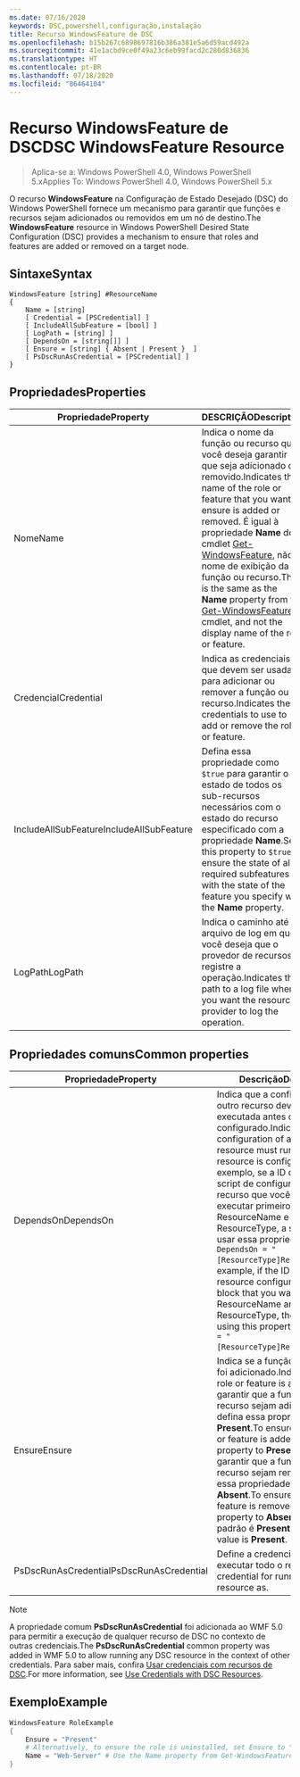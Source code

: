 ```yaml
---
ms.date: 07/16/2020
keywords: DSC,powershell,configuração,instalação
title: Recurso WindowsFeature de DSC
ms.openlocfilehash: b15b267c6898697816b386a381e5a6d59acd492a
ms.sourcegitcommit: 41e1acbd9ce0f49a23c6eb99facd2c280d836836
ms.translationtype: HT
ms.contentlocale: pt-BR
ms.lasthandoff: 07/18/2020
ms.locfileid: "86464104"
---
```

# <a name="dsc-windowsfeature-resource"></a><span data-ttu-id="d7857-103">Recurso WindowsFeature de DSC</span><span class="sxs-lookup"><span data-stu-id="d7857-103">DSC WindowsFeature Resource</span></span>

> <span data-ttu-id="d7857-104">Aplica-se a: Windows PowerShell 4.0, Windows PowerShell 5.x</span><span class="sxs-lookup"><span data-stu-id="d7857-104">Applies To: Windows PowerShell 4.0, Windows PowerShell 5.x</span></span>

<span data-ttu-id="d7857-105">O recurso **WindowsFeature** na Configuração de Estado Desejado (DSC) do Windows PowerShell fornece um mecanismo para garantir que funções e recursos sejam adicionados ou removidos em um nó de destino.</span><span class="sxs-lookup"><span data-stu-id="d7857-105">The **WindowsFeature** resource in Windows PowerShell Desired State Configuration (DSC) provides a mechanism to ensure that roles and features are added or removed on a target node.</span></span>

## <a name="syntax"></a><span data-ttu-id="d7857-106">Sintaxe</span><span class="sxs-lookup"><span data-stu-id="d7857-106">Syntax</span></span>

```Syntax
WindowsFeature [string] #ResourceName
{
    Name = [string]
    [ Credential = [PSCredential] ]
    [ IncludeAllSubFeature = [bool] ]
    [ LogPath = [string] ]
    [ DependsOn = [string[]] ]
    [ Ensure = [string] { Absent | Present }  ]
    [ PsDscRunAsCredential = [PSCredential] ]
}
```

## <a name="properties"></a><span data-ttu-id="d7857-107">Propriedades</span><span class="sxs-lookup"><span data-stu-id="d7857-107">Properties</span></span>

|<span data-ttu-id="d7857-108">Propriedade</span><span class="sxs-lookup"><span data-stu-id="d7857-108">Property</span></span> |<span data-ttu-id="d7857-109">DESCRIÇÃO</span><span class="sxs-lookup"><span data-stu-id="d7857-109">Description</span></span> |
|---|---|
|<span data-ttu-id="d7857-110">Nome</span><span class="sxs-lookup"><span data-stu-id="d7857-110">Name</span></span> |<span data-ttu-id="d7857-111">Indica o nome da função ou recurso que você deseja garantir que seja adicionado ou removido.</span><span class="sxs-lookup"><span data-stu-id="d7857-111">Indicates the name of the role or feature that you want to ensure is added or removed.</span></span> <span data-ttu-id="d7857-112">É igual à propriedade **Name** do cmdlet [Get-WindowsFeature](/powershell/module/servermanager/Get-WindowsFeature), não o nome de exibição da função ou recurso.</span><span class="sxs-lookup"><span data-stu-id="d7857-112">This is the same as the **Name** property from the [Get-WindowsFeature](/powershell/module/servermanager/Get-WindowsFeature) cmdlet, and not the display name of the role or feature.</span></span> |
|<span data-ttu-id="d7857-113">Credencial</span><span class="sxs-lookup"><span data-stu-id="d7857-113">Credential</span></span> |<span data-ttu-id="d7857-114">Indica as credenciais que devem ser usadas para adicionar ou remover a função ou recurso.</span><span class="sxs-lookup"><span data-stu-id="d7857-114">Indicates the credentials to use to add or remove the role or feature.</span></span> |
|<span data-ttu-id="d7857-115">IncludeAllSubFeature</span><span class="sxs-lookup"><span data-stu-id="d7857-115">IncludeAllSubFeature</span></span> |<span data-ttu-id="d7857-116">Defina essa propriedade como `$true` para garantir o estado de todos os sub-recursos necessários com o estado do recurso especificado com a propriedade **Name**.</span><span class="sxs-lookup"><span data-stu-id="d7857-116">Set this property to `$true` to ensure the state of all required subfeatures with the state of the feature you specify with the **Name** property.</span></span> |
|<span data-ttu-id="d7857-117">LogPath</span><span class="sxs-lookup"><span data-stu-id="d7857-117">LogPath</span></span> |<span data-ttu-id="d7857-118">Indica o caminho até um arquivo de log em que você deseja que o provedor de recursos registre a operação.</span><span class="sxs-lookup"><span data-stu-id="d7857-118">Indicates the path to a log file where you want the resource provider to log the operation.</span></span> |

## <a name="common-properties"></a><span data-ttu-id="d7857-119">Propriedades comuns</span><span class="sxs-lookup"><span data-stu-id="d7857-119">Common properties</span></span>

|<span data-ttu-id="d7857-120">Propriedade</span><span class="sxs-lookup"><span data-stu-id="d7857-120">Property</span></span> |<span data-ttu-id="d7857-121">Descrição</span><span class="sxs-lookup"><span data-stu-id="d7857-121">Description</span></span> |
|---|---|
|<span data-ttu-id="d7857-122">DependsOn</span><span class="sxs-lookup"><span data-stu-id="d7857-122">DependsOn</span></span> |<span data-ttu-id="d7857-123">Indica que a configuração de outro recurso deve ser executada antes de ele ser configurado.</span><span class="sxs-lookup"><span data-stu-id="d7857-123">Indicates that the configuration of another resource must run before this resource is configured.</span></span> <span data-ttu-id="d7857-124">Por exemplo, se a ID do bloco de script de configuração do recurso que você deseja executar primeiro for ResourceName e seu tipo for ResourceType, a sintaxe para usar essa propriedade será `DependsOn = "[ResourceType]ResourceName"`.</span><span class="sxs-lookup"><span data-stu-id="d7857-124">For example, if the ID of the resource configuration script block that you want to run first is ResourceName and its type is ResourceType, the syntax for using this property is `DependsOn = "[ResourceType]ResourceName"`.</span></span> |
|<span data-ttu-id="d7857-125">Ensure</span><span class="sxs-lookup"><span data-stu-id="d7857-125">Ensure</span></span> |<span data-ttu-id="d7857-126">Indica se a função ou o recurso foi adicionado.</span><span class="sxs-lookup"><span data-stu-id="d7857-126">Indicates if the role or feature is added.</span></span> <span data-ttu-id="d7857-127">Para garantir que a função ou o recurso sejam adicionados, defina essa propriedade como **Present**.</span><span class="sxs-lookup"><span data-stu-id="d7857-127">To ensure that the role or feature is added, set this property to **Present**.</span></span> <span data-ttu-id="d7857-128">Para garantir que a função ou o recurso sejam removidos, defina essa propriedade como **Absent**.</span><span class="sxs-lookup"><span data-stu-id="d7857-128">To ensure that the role or feature is removed, set the property to **Absent**.</span></span> <span data-ttu-id="d7857-129">O valor padrão é **Present**.</span><span class="sxs-lookup"><span data-stu-id="d7857-129">The default value is **Present**.</span></span> |
|<span data-ttu-id="d7857-130">PsDscRunAsCredential</span><span class="sxs-lookup"><span data-stu-id="d7857-130">PsDscRunAsCredential</span></span> |<span data-ttu-id="d7857-131">Define a credencial para executar todo o recurso.</span><span class="sxs-lookup"><span data-stu-id="d7857-131">Sets the credential for running the entire resource as.</span></span> |

> [!NOTE]
> <span data-ttu-id="d7857-132">A propriedade comum **PsDscRunAsCredential** foi adicionada ao WMF 5.0 para permitir a execução de qualquer recurso de DSC no contexto de outras credenciais.</span><span class="sxs-lookup"><span data-stu-id="d7857-132">The **PsDscRunAsCredential** common property was added in WMF 5.0 to allow running any DSC resource in the context of other credentials.</span></span> <span data-ttu-id="d7857-133">Para saber mais, confira [Usar credenciais com recursos de DSC](../../../configurations/runasuser.md).</span><span class="sxs-lookup"><span data-stu-id="d7857-133">For more information, see [Use Credentials with DSC Resources](../../../configurations/runasuser.md).</span></span>

## <a name="example"></a><span data-ttu-id="d7857-134">Exemplo</span><span class="sxs-lookup"><span data-stu-id="d7857-134">Example</span></span>

```powershell
WindowsFeature RoleExample
{
    Ensure = "Present"
    # Alternatively, to ensure the role is uninstalled, set Ensure to "Absent"
    Name = "Web-Server" # Use the Name property from Get-WindowsFeature
}
```
